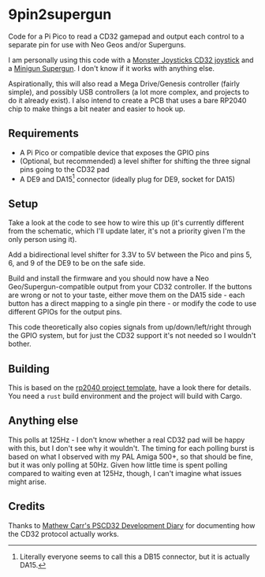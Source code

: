 # 9pin2supergun
Code for a Pi Pico to read a CD32 gamepad and output each control to a separate pin for use with Neo Geos and/or Superguns.

I am personally using this code with a [Monster Joysticks CD32 joystick](https://monsterjoysticks.com/deluxe-cd32-retro-joystick-kit-classic) and a [Minigun Supergun](https://www.arcade-projects.com/threads/minigun-supergun-an-open-source-supergun.9408/). I don't know if it works with anything else.

Aspirationally, this will also read a Mega Drive/Genesis controller (fairly simple), and possibly USB controllers (a lot more complex, and projects to do it already exist). I also intend to create a PCB that uses a bare RP2040 chip to make things a bit neater and easier to hook up.

## Requirements

* A Pi Pico or compatible device that exposes the GPIO pins
* (Optional, but recommended) a level shifter for shifting the three signal pins going to the CD32 pad
* A DE9 and DA15[^1] connector (ideally plug for DE9, socket for DA15)

## Setup

Take a look at the code to see how to wire this up (it's currently different from the schematic, which I'll update later, it's not a priority given I'm the only person using it).

Add a bidirectional level shifter for 3.3V to 5V between the Pico and pins 5, 6, and 9 of the DE9 to be on the safe side.

Build and install the firmware and you should now have a Neo Geo/Supergun-compatible output from your CD32 controller. If the buttons are wrong or not to your taste, either move them on the DA15 side - each button has a direct mapping to a single pin there - or modify the code to use different GPIOs for the output pins.

This code theoretically also copies signals from up/down/left/right through the GPIO system, but for just the CD32 support it's not needed so I wouldn't bother.

## Building

This is based on the [rp2040 project template](https://github.com/rp-rs/rp2040-project-template), have a look there for details. You need a `rust` build environment and the project will build with Cargo.

## Anything else

This polls at 125Hz - I don't know whether a real CD32 pad will be happy with this, but I don't see why it wouldn't. The timing for each polling burst is based on what I observed with my PAL Amiga 500+, so that should be fine, but it was only polling at 50Hz. Given how little time is spent polling compared to waiting even at 125Hz, though, I can't imagine what issues might arise.

## Credits

Thanks to [Mathew Carr's PSCD32 Development Diary](https://www.mrdictionary.net/PSCD32/diary/2019_08_09.htm) for documenting how the CD32 protocol actually works.

[^1]: Literally everyone seems to call this a DB15 connector, but it is actually DA15.
